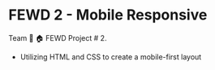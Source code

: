 # FEWD 2 - Mobile Responsive

Team :deciduous_tree: :house: FEWD Project # 2.
- Utilizing HTML and CSS to create a mobile-first layout


